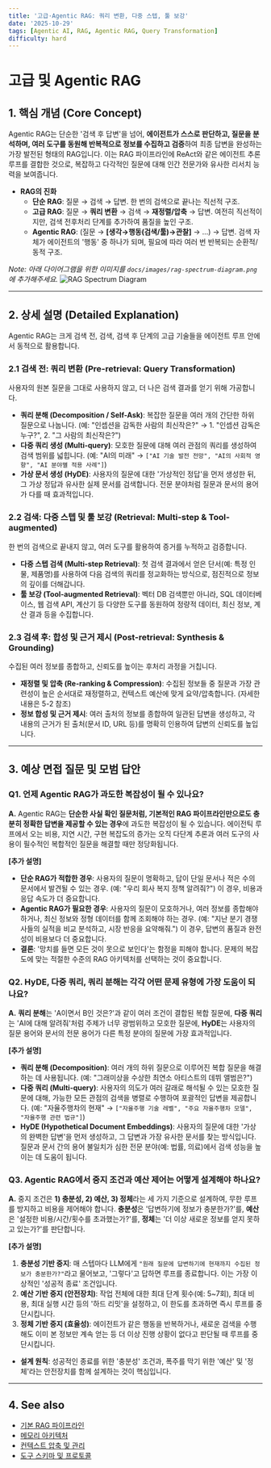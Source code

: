 ```yaml
---
title: '고급·Agentic RAG: 쿼리 변환, 다중 스텝, 툴 보강'
date: '2025-10-29'
tags: [Agentic AI, RAG, Agentic RAG, Query Transformation]
difficulty: hard
---
```


# 고급 및 Agentic RAG

## 1. 핵심 개념 (Core Concept)

Agentic RAG는 단순한 '검색 후 답변'을 넘어, **에이전트가 스스로 판단하고, 질문을 분석하며, 여러 도구를 동원해 반복적으로 정보를 수집하고 검증**하여 최종 답변을 완성하는 가장 발전된 형태의 RAG입니다. 이는 RAG 파이프라인에 ReAct와 같은 에이전트 추론 루프를 결합한 것으로, 복잡하고 다각적인 질문에 대해 인간 전문가와 유사한 리서치 능력을 보여줍니다.

- **RAG의 진화**
  - **단순 RAG**: 질문 → 검색 → 답변. 한 번의 검색으로 끝나는 직선적 구조.
  - **고급 RAG**: 질문 → **쿼리 변환** → 검색 → **재정렬/압축** → 답변. 여전히 직선적이지만, 검색 전후처리 단계를 추가하여 품질을 높인 구조.
  - **Agentic RAG**: (질문 → **\[생각→행동(검색/툴)→관찰\]** → ...) → 답변. 검색 자체가 에이전트의 '행동' 중 하나가 되며, 필요에 따라 여러 번 반복되는 순환적/동적 구조.

*Note: 아래 다이어그램을 위한 이미지를 `docs/images/rag-spectrum-diagram.png` 에 추가해주세요.*
![RAG Spectrum Diagram](../../images/rag-spectrum-diagram.png)

______________________________________________________________________

## 2. 상세 설명 (Detailed Explanation)

Agentic RAG는 크게 검색 전, 검색, 검색 후 단계의 고급 기술들을 에이전트 루프 안에서 동적으로 활용합니다.

### 2.1 검색 전: 쿼리 변환 (Pre-retrieval: Query Transformation)

사용자의 원본 질문을 그대로 사용하지 않고, 더 나은 검색 결과를 얻기 위해 가공합니다.

- **쿼리 분해 (Decomposition / Self-Ask)**: 복잡한 질문을 여러 개의 간단한 하위 질문으로 나눕니다. (예: "인셉션을 감독한 사람의 최신작은?" → 1. "인셉션 감독은 누구?", 2. "그 사람의 최신작은?")
- **다중 쿼리 생성 (Multi-query)**: 모호한 질문에 대해 여러 관점의 쿼리를 생성하여 검색 범위를 넓힙니다. (예: "AI의 미래" → `["AI 기술 발전 전망", "AI의 사회적 영향", "AI 분야별 적용 사례"]`)
- **가상 문서 생성 (HyDE)**: 사용자의 질문에 대한 '가상적인 정답'을 먼저 생성한 뒤, 그 가상 정답과 유사한 실제 문서를 검색합니다. 전문 분야처럼 질문과 문서의 용어가 다를 때 효과적입니다.

### 2.2 검색: 다중 스텝 및 툴 보강 (Retrieval: Multi-step & Tool-augmented)

한 번의 검색으로 끝내지 않고, 여러 도구를 활용하여 증거를 누적하고 검증합니다.

- **다중 스텝 검색 (Multi-step Retrieval)**: 첫 검색 결과에서 얻은 단서(예: 특정 인물, 제품명)를 사용하여 다음 검색의 쿼리를 정교화하는 방식으로, 점진적으로 정보의 깊이를 더해갑니다.
- **툴 보강 (Tool-augmented Retrieval)**: 벡터 DB 검색뿐만 아니라, SQL 데이터베이스, 웹 검색 API, 계산기 등 다양한 도구를 동원하여 정량적 데이터, 최신 정보, 계산 결과 등을 수집합니다.

### 2.3 검색 후: 합성 및 근거 제시 (Post-retrieval: Synthesis & Grounding)

수집된 여러 정보를 종합하고, 신뢰도를 높이는 후처리 과정을 거칩니다.

- **재정렬 및 압축 (Re-ranking & Compression)**: 수집된 정보들 중 질문과 가장 관련성이 높은 순서대로 재정렬하고, 컨텍스트 예산에 맞게 요약/압축합니다. (자세한 내용은 5-2 참조)
- **정보 합성 및 근거 제시**: 여러 출처의 정보를 종합하여 일관된 답변을 생성하고, 각 내용의 근거가 된 출처(문서 ID, URL 등)를 명확히 인용하여 답변의 신뢰도를 높입니다.

______________________________________________________________________

## 3. 예상 면접 질문 및 모범 답안

### Q1. 언제 Agentic RAG가 과도한 복잡성이 될 수 있나요?

**A.** Agentic RAG는 **단순한 사실 확인 질문처럼, 기본적인 RAG 파이프라인만으로도 충분히 정확한 답변을 제공할 수 있는 경우**에 과도한 복잡성이 될 수 있습니다. 에이전틱 루프에서 오는 비용, 지연 시간, 구현 복잡도의 증가는 오직 다단계 추론과 여러 도구의 사용이 필수적인 복합적인 질문을 해결할 때만 정당화됩니다.

**\[추가 설명\]**

- **단순 RAG가 적합한 경우**: 사용자의 질문이 명확하고, 답이 단일 문서나 적은 수의 문서에서 발견될 수 있는 경우. (예: "우리 회사 복지 정책 알려줘?") 이 경우, 비용과 응답 속도가 더 중요합니다.
- **Agentic RAG가 필요한 경우**: 사용자의 질문이 모호하거나, 여러 정보를 종합해야 하거나, 최신 정보와 정형 데이터를 함께 조회해야 하는 경우. (예: "지난 분기 경쟁사들의 실적을 비교 분석하고, 시장 반응을 요약해줘.") 이 경우, 답변의 품질과 완전성이 비용보다 더 중요합니다.
- **결론**: '망치를 들면 모든 것이 못으로 보인다'는 함정을 피해야 합니다. 문제의 복잡도에 맞는 적절한 수준의 RAG 아키텍처를 선택하는 것이 중요합니다.

### Q2. HyDE, 다중 쿼리, 쿼리 분해는 각각 어떤 문제 유형에 가장 도움이 되나요?

**A.** **쿼리 분해**는 'A이면서 B인 것은?'과 같이 여러 조건이 결합된 복합 질문에, **다중 쿼리**는 'AI에 대해 알려줘'처럼 주제가 너무 광범위하고 모호한 질문에, **HyDE**는 사용자의 질문 용어와 문서의 전문 용어가 다른 특정 분야의 질문에 가장 효과적입니다.

**\[추가 설명\]**

- **쿼리 분해 (Decomposition)**: 여러 개의 하위 질문으로 이루어진 복합 질문을 해결하는 데 사용됩니다. (예: "그래미상을 수상한 최연소 아티스트의 데뷔 앨범은?")
- **다중 쿼리 (Multi-query)**: 사용자의 의도가 여러 갈래로 해석될 수 있는 모호한 질문에 대해, 가능한 모든 관점의 검색을 병렬로 수행하여 포괄적인 답변을 제공합니다. (예: "자율주행차의 현재" → `["자율주행 기술 레벨", "주요 자율주행차 모델", "자율주행 관련 법규"]`)
- **HyDE (Hypothetical Document Embeddings)**: 사용자의 질문에 대한 '가상의 완벽한 답변'을 먼저 생성하고, 그 답변과 가장 유사한 문서를 찾는 방식입니다. 질문과 문서 간의 용어 불일치가 심한 전문 분야(예: 법률, 의료)에서 검색 성능을 높이는 데 도움이 됩니다.

### Q3. Agentic RAG에서 중지 조건과 예산 제어는 어떻게 설계해야 하나요?

**A.** 중지 조건은 **1) 충분성, 2) 예산, 3) 정체**라는 세 가지 기준으로 설계하여, 무한 루프를 방지하고 비용을 제어해야 합니다. **충분성**은 '답변하기에 정보가 충분한가?'를, **예산**은 '설정한 비용/시간/횟수를 초과했는가?'를, **정체**는 '더 이상 새로운 정보를 얻지 못하고 있는가?'를 판단합니다.

**\[추가 설명\]**

1. **충분성 기반 중지**: 매 스텝마다 LLM에게 `"원래 질문에 답변하기에 현재까지 수집된 정보가 충분한가?"`라고 물어보고, '그렇다'고 답하면 루프를 종료합니다. 이는 가장 이상적인 '성공적 종료' 조건입니다.
1. **예산 기반 중지 (안전장치)**: 작업 전체에 대한 최대 단계 횟수(예: 5~7회), 최대 비용, 최대 실행 시간 등의 '하드 리밋'을 설정하고, 이 한도를 초과하면 즉시 루프를 중단시킵니다.
1. **정체 기반 중지 (효율성)**: 에이전트가 같은 행동을 반복하거나, 새로운 검색을 수행해도 이미 본 정보만 계속 얻는 등 더 이상 진행 상황이 없다고 판단될 때 루프를 중단시킵니다.

- **설계 원칙**: 성공적인 종료를 위한 '충분성' 조건과, 폭주를 막기 위한 '예산' 및 '정체'라는 안전장치를 함께 설계하는 것이 핵심입니다.

______________________________________________________________________

## 4. See also

- [기본 RAG 파이프라인](./basic-rag-pipeline.md)
- [메모리 아키텍처](../5-2-%EB%A9%94%EB%AA%A8%EB%A6%AC-and-%EC%BB%A8%ED%85%8D%EC%8A%A4%ED%8A%B8-%EA%B4%80%EB%A6%AC/memory-architecture.md)
- [컨텍스트 압축 및 관리](../5-2-%EB%A9%94%EB%AA%A8%EB%A6%AC-and-%EC%BB%A8%ED%85%8D%EC%8A%A4%ED%8A%B8-%EA%B4%80%EB%A6%AC/context-compression-management.md)
- [도구 스키마 및 프로토콜](../5-9-%EB%B3%B4%EC%95%88-and-%ED%94%84%EB%A1%9C%ED%86%A0%EC%BD%9C/tool-schemas-jsonrpc-openapi.md)
